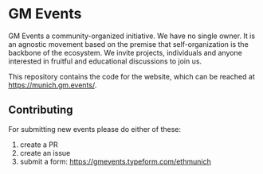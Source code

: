 # GM Events 

GM Events a community-organized initiative. We have no single
owner. It is an agnostic movement based on the premise that self-organization
is the backbone of the ecosystem. We invite projects, individuals and anyone
interested in fruitful and educational discussions to join us.

This repository contains the code for the website, which can be reached at
https://munich.gm.events/.

## Contributing
For submitting new events please do either of these:
1) create a PR 
2) create an issue 
3) submit a form: https://gmevents.typeform.com/ethmunich